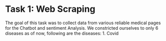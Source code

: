 <h1> Task 1: Web Scraping </h1>
The goal of this task was to collect data from various reliable medical pages for the Chatbot and sentiment Analysis. We constricted ourselves to only 6 diseases as of now, following are the diseases:
1. Covid
 


